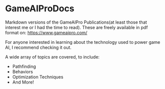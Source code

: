 # GameAIProDocs
Markdown versions of the GameAIPro Publications(at least those that interest me or I had the time to read).
These are freely available in pdf format on:
https://www.gameaipro.com/

For anyone interested in learning about the technology used to power game AI, I recommend checking it out.


A wide array of topics are covered, to include:
- Pathfinding
- Behaviors
- Optimization Techniques
- And More!



